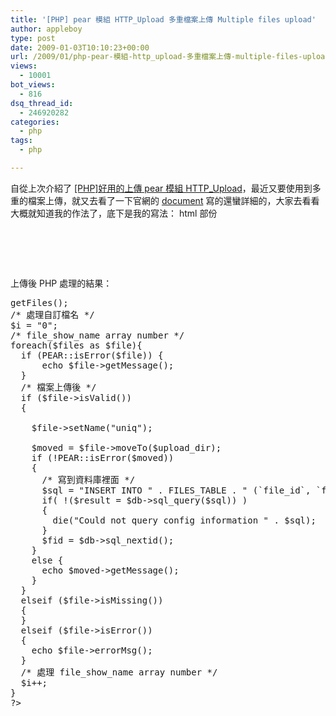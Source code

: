 ```yaml
---
title: '[PHP] pear 模組 HTTP_Upload 多重檔案上傳 Multiple files upload'
author: appleboy
type: post
date: 2009-01-03T10:10:23+00:00
url: /2009/01/php-pear-模組-http_upload-多重檔案上傳-multiple-files-upload/
views:
  - 10001
bot_views:
  - 816
dsq_thread_id:
  - 246920282
categories:
  - php
tags:
  - php

---
```

自從上次介紹了 [[PHP]好用的上傳 pear 模組 HTTP_Upload][1]，最近又要使用到多重的檔案上傳，就又去看了一下官網的 [document][2] 寫的還蠻詳細的，大家去看看大概就知道我的作法了，底下是我的寫法： html 部份 

<pre class="brush: xml; title: ; notranslate" title="">
 
 
  
 
</pre>

<!--more--> 上傳後 PHP 處理的結果： 

<pre class="brush: php; title: ; notranslate" title=""><?php
$upload = new HTTP_Upload("en");
$files = $upload->getFiles();
/* 處理自訂檔名 */
$i = "0";
/* file_show_name array number */
foreach($files as $file){
  if (PEAR::isError($file)) {
      echo $file->getMessage();
  }
  /* 檔案上傳後 */  
  if ($file->isValid()) 
  {
    
    $file->setName("uniq");
    
    $moved = $file->moveTo($upload_dir);
    if (!PEAR::isError($moved)) 
    {
      /* 寫到資料庫裡面 */
      $sql = "INSERT INTO " . FILES_TABLE . " (`file_id`, `file_type`, `dateline` , `filesize` , `filename` , `file_real_name`, `file_show_name` , `extention`) VALUES ('".$list_id."', '".$type."', '".$time."', '".$file->getProp("size")."', '".$file->getProp("name")."', '".$file->getProp("real")."', '".$_POST['file_show_name'][$i]."', '".$file->getProp("ext")."')";        
      if( !($result = $db->sql_query($sql)) )
      {
      	die("Could not query config information " . $sql);
      }                     
      $fid = $db->sql_nextid();
    } 
    else {
      echo $moved->getMessage();
    }
  } 
  elseif ($file->isMissing()) 
  {
  } 
  elseif ($file->isError()) 
  {
    echo $file->errorMsg();
  }
  /* 處理 file_show_name array number */
  $i++;
}  
?></pre>

 [1]: http://blog.wu-boy.com/2008/10/24/563/
 [2]: http://pear.php.net/manual/en/package.http.http-upload.php#package.http.http-upload.examples.multiple
